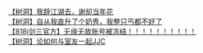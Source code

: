 [【树洞】我辞江湖去，谢却当年花](http://tieba.baidu.com/p/3730521476?see_lz=1&pn=)   
[【树洞】自从我直升了个奶秀，我整只丐都不好了](http://tieba.baidu.com/p/3729215155?see_lz=1&pn=)   
[【818j剑三官方】无缘无故账号被冻结！！！！！！！！！！](http://tieba.baidu.com/p/3730110089?see_lz=1&pn=)   
[【树洞】论如何与室友一起JJC](http://tieba.baidu.com/p/3729812038?see_lz=1&pn=)   

